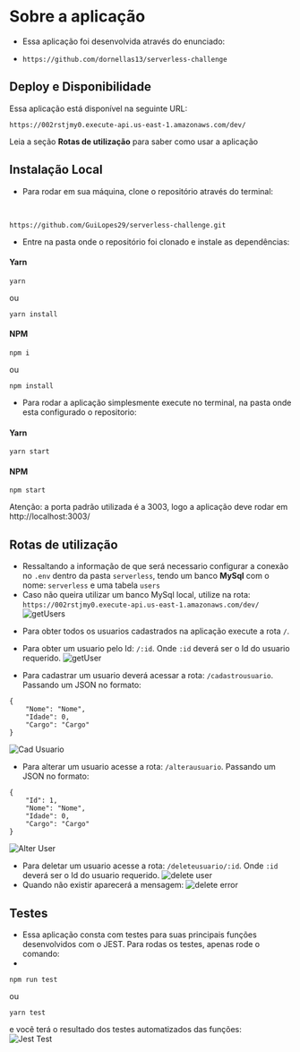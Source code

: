 # Sobre a aplicação

+ Essa aplicação foi desenvolvida através do enunciado:

+ ```https://github.com/dornellas13/serverless-challenge```

## Deploy e Disponibilidade

Essa aplicação está disponível na seguinte URL:

```https://002rstjmy0.execute-api.us-east-1.amazonaws.com/dev/```

Leia a seção **Rotas de utilização** para saber como usar a aplicação

## Instalação Local

- Para rodar em sua máquina, clone o repositório através do terminal:
<br>

```
https://github.com/GuiLopes29/serverless-challenge.git
```

- Entre na pasta onde o repositório foi clonado e instale as dependências:

#### Yarn
```
yarn
```
ou
```
yarn install
```

#### NPM
```
npm i
```
ou
```
npm install
```

- Para rodar a aplicação simplesmente execute no terminal, na pasta onde esta configurado o repositorio:

#### Yarn
```
yarn start
```
#### NPM
```
npm start
```

Atenção: a porta padrão utilizada é a 3003, logo a aplicação deve rodar em http://localhost:3003/

## Rotas de utilização

- Ressaltando a informação de que será necessario configurar a conexão no ```.env``` dentro da pasta ```serverless```, tendo um banco **MySql** com o nome: ```serverless``` e uma tabela ```users```
- Caso não queira utilizar um banco MySql local, utilize na rota: ```https://002rstjmy0.execute-api.us-east-1.amazonaws.com/dev/```
![getUsers](https://user-images.githubusercontent.com/33187657/147159294-62e0e481-ccbb-4445-b5e4-4b07ffad6505.png)

+ Para obter todos os usuarios cadastrados na aplicação execute a rota ```/```.

+ Para obter um usuario pelo Id: ```/:id```. Onde ```:id``` deverá ser o Id do usuario requerido.
![getUser](https://user-images.githubusercontent.com/33187657/147159308-ef19d696-46d5-455b-9d9d-ceec354a764f.png)

+ Para cadastrar um usuario deverá acessar a rota: ```/cadastrousuario```. Passando um JSON no formato:
```
{
	"Nome": "Nome",
	"Idade": 0,
	"Cargo": "Cargo"
}
```
![Cad Usuario](https://user-images.githubusercontent.com/33187657/147159235-1c8ea319-e802-4c6c-8f19-7aabad482ddc.png)

+ Para alterar um usuario acesse a rota: ```/alterausuario```. Passando um JSON no formato:
```
{
	"Id": 1,
	"Nome": "Nome",
	"Idade": 0,
	"Cargo": "Cargo"
}
```
![Alter User](https://user-images.githubusercontent.com/33187657/147159521-64ebca56-7136-4a3d-a0d7-e46b33e319a8.png)

+ Para deletar um usuario acesse a rota: ```/deleteusuario/:id```. Onde ```:id``` deverá ser o Id do usuario requerido.
![delete user](https://user-images.githubusercontent.com/33187657/147159637-e66faeef-2ea4-493c-9de4-44a7fdead00b.png)
+ Quando não existir aparecerá a mensagem:
![delete error](https://user-images.githubusercontent.com/33187657/147159669-1b9517c9-3dca-40d5-a72b-ba655169091c.png)


## Testes

+ Essa aplicação consta com testes para suas principais funções desenvolvidos com o JEST. Para rodas os testes, apenas rode o comando:
+ 
```
npm run test
```
ou
```
yarn test
```
e você terá o resultado dos testes automatizados das funções:
<br>
![Jest Test](https://user-images.githubusercontent.com/33187657/147159756-3f6804d3-5346-4e73-a6bc-75eeab44c521.png)
